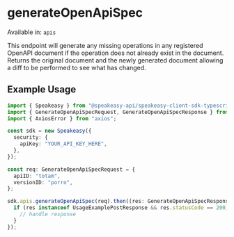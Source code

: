 # generateOpenApiSpec
Available in: `apis`

This endpoint will generate any missing operations in any registered OpenAPI document if the operation does not already exist in the document.
Returns the original document and the newly generated document allowing a diff to be performed to see what has changed.

## Example Usage
```typescript
import { Speakeasy } from "@speakeasy-api/speakeasy-client-sdk-typescript";
import { GenerateOpenApiSpecRequest, GenerateOpenApiSpecResponse } from "@speakeasy-api/speakeasy-client-sdk-typescript/dist/sdk/models/operations";
import { AxiosError } from "axios";

const sdk = new Speakeasy({
  security: {
    apiKey: "YOUR_API_KEY_HERE",
  },
});

const req: GenerateOpenApiSpecRequest = {
  apiID: "totam",
  versionID: "porro",
};

sdk.apis.generateOpenApiSpec(req).then((res: GenerateOpenApiSpecResponse | AxiosError) => {
  if (res instanceof UsageExamplePostResponse && res.statusCode == 200) {
    // handle response
  }
});
```